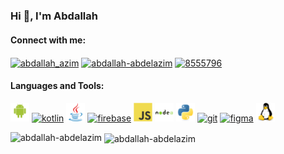 <h3 align="left">Hi 👋, I'm Abdallah</h1>

<h4 align="left">Connect with me:</h3>
<p align="left">
<a href="https://twitter.com/abdallah_azim" target="blank"><img align="center" src="https://raw.githubusercontent.com/rahuldkjain/github-profile-readme-generator/master/src/images/icons/Social/twitter.svg" alt="abdallah_azim" height="30" width="40" /></a>
<a href="https://linkedin.com/in/abdallah-abdelazim" target="blank"><img align="center" src="https://raw.githubusercontent.com/rahuldkjain/github-profile-readme-generator/master/src/images/icons/Social/linked-in-alt.svg" alt="abdallah-abdelazim" height="30" width="40" /></a>
<a href="https://stackoverflow.com/users/8555796" target="blank"><img align="center" src="https://raw.githubusercontent.com/rahuldkjain/github-profile-readme-generator/master/src/images/icons/Social/stack-overflow.svg" alt="8555796" height="30" width="40" /></a>
</p>

<h4 align="left">Languages and Tools:</h3>
<p align="left">
<!-- Android -->
<a href="https://developer.android.com" target="_blank" rel="noreferrer"><img src="https://raw.githubusercontent.com/devicons/devicon/master/icons/android/android-original-wordmark.svg" alt="android" width="30" height="30"/></a>
<!-- Kotlin -->
 <a href="https://kotlinlang.org" target="_blank" rel="noreferrer"><img src="https://www.vectorlogo.zone/logos/kotlinlang/kotlinlang-icon.svg" alt="kotlin" width="30" height="30"/></a>
<!-- Java -->
 <a href="https://www.java.com" target="_blank" rel="noreferrer"><img src="https://raw.githubusercontent.com/devicons/devicon/master/icons/java/java-original.svg" alt="java" width="30" height="30"/></a>
<!-- Firebase -->
 <a href="https://firebase.google.com/" target="_blank" rel="noreferrer"><img src="https://www.vectorlogo.zone/logos/firebase/firebase-icon.svg" alt="firebase" width="30" height="30"/></a>
<!-- JavaScript -->
 <a href="https://developer.mozilla.org/en-US/docs/Web/JavaScript" target="_blank" rel="noreferrer"><img src="https://raw.githubusercontent.com/devicons/devicon/master/icons/javascript/javascript-original.svg" alt="javascript" width="30" height="30"/></a>
<!-- Node.js -->
 <a href="https://nodejs.org" target="_blank" rel="noreferrer"><img src="https://raw.githubusercontent.com/devicons/devicon/master/icons/nodejs/nodejs-original-wordmark.svg" alt="nodejs" width="30" height="30"/></a>
<!-- Python -->
 <a href="https://www.python.org" target="_blank" rel="noreferrer"><img src="https://raw.githubusercontent.com/devicons/devicon/master/icons/python/python-original.svg" alt="python" width="30" height="30"/></a>
<!-- Git -->
 <a href="https://git-scm.com/" target="_blank" rel="noreferrer"><img src="https://www.vectorlogo.zone/logos/git-scm/git-scm-icon.svg" alt="git" width="30" height="30"/></a>
 <!-- Figma -->
 <a href="https://www.figma.com/" target="_blank" rel="noreferrer"><img src="https://www.vectorlogo.zone/logos/figma/figma-icon.svg" alt="figma" width="30" height="30"/></a>
<!-- Linux -->
 <a href="https://www.linux.org/" target="_blank" rel="noreferrer"><img src="https://raw.githubusercontent.com/devicons/devicon/master/icons/linux/linux-original.svg" alt="linux" width="30" height="30"/></a>
</p>

<p><img align="left" src="https://github-readme-stats.vercel.app/api/top-langs?username=abdallah-abdelazim&show_icons=true&locale=en&layout=compact" alt="abdallah-abdelazim" /></p>

<p>&nbsp;<img align="center" src="https://github-readme-stats.vercel.app/api?username=abdallah-abdelazim&show_icons=true&locale=en" alt="abdallah-abdelazim" /></p>
